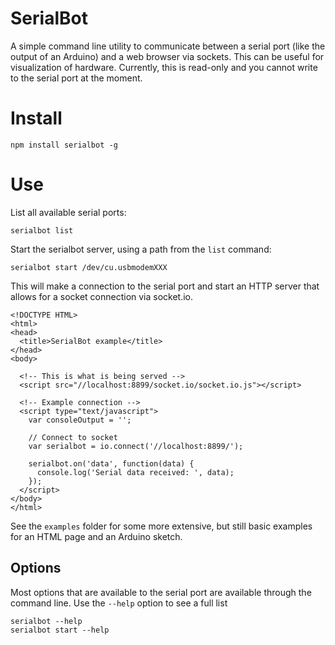 # SerialBot

A simple command line utility to communicate between a serial port (like the output of an Arduino) and a web browser via sockets.  This can be useful for visualization of hardware.  Currently, this is read-only and you cannot write to the serial port at the moment.

# Install

    npm install serialbot -g

# Use

List all available serial ports:

    serialbot list

Start the serialbot server, using a path from the `list` command:

    serialbot start /dev/cu.usbmodemXXX

This will make a connection to the serial port and start an HTTP server that allows for a socket connection via socket.io.

    <!DOCTYPE HTML>
    <html>
    <head>
      <title>SerialBot example</title>
    </head>
    <body>

      <!-- This is what is being served -->
      <script src="//localhost:8899/socket.io/socket.io.js"></script>

      <!-- Example connection -->
      <script type="text/javascript">
        var consoleOutput = '';

        // Connect to socket
        var serialbot = io.connect('//localhost:8899/');

        serialbot.on('data', function(data) {
          console.log('Serial data received: ', data);
        });
      </script>
    </body>
    </html>

See the `examples` folder for some more extensive, but still basic examples for an HTML page and an Arduino sketch.

## Options

Most options that are available to the serial port are available through the command line.  Use the `--help` option to see a full list

    serialbot --help
    serialbot start --help
